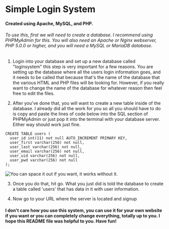 
# Simple Login System
#### Created using Apache, MySQL, and PHP.

###### To use this, first we will need to create a database. I recommend using PHPMyAdmin for this. You will also need an Apache or Nginx webserver, PHP 5.0.0 or higher, and you will need a MySQL or MariaDB database.

1. Login into your database and set up a new database called "loginsystem" this step is very important for a few reasons. You are setting up the database where all the users login information goes, and it needs to be called that because that's the name of the database that the various HTML and PHP files will be looking for. However, if you really want to change the name of the database for whatever reason then feel free to edit the files.

2. After you've done that, you will want to create a new table inside of the database. I already did all the work for you so all you should have to do is copy and paste the lines of code below into the SQL section of PHPMyAdmin or just pop it into the terminal with your database server. Either way should work just fine.

```
CREATE TABLE users (
  user_id int(11) not null AUTO_INCREMENT PRIMARY KEY,
  user_first varchar(256) not null,
  user_last varchar(256) not null,
  user_email varchar(256) not null,
  user_uid varchar(256) not null,
  user_pwd varchar(256) not null
);
```

![You can space it out if you want, it works without it.](https://i.imgur.com/1olPDe9.png)


3. Once you do that, hit go. What you just did is told the database to create a table called 'users' that has data in it with user information.

4. Now go to your URL where the server is located and signup

#### I don't care how you use this system, you can use it for your own website if you want or you can completely change everything, totally up to you. I hope this README file was helpful to you. Have fun!
